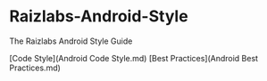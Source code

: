 # Raizlabs-Android-Style
The Raizlabs Android Style Guide

[Code Style](Android Code Style.md)
[Best Practices](Android Best Practices.md)

